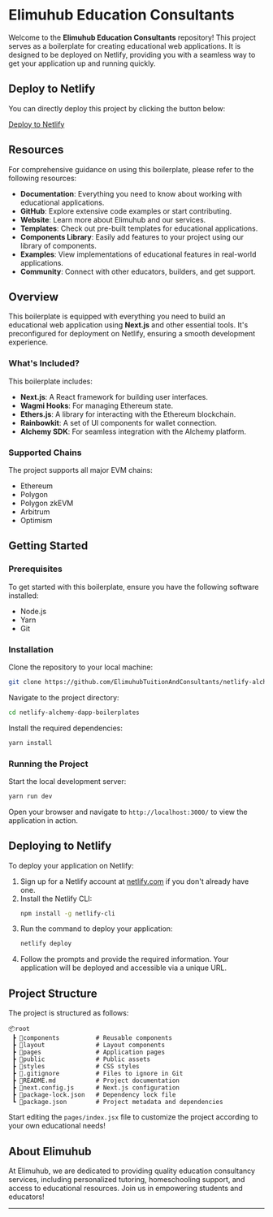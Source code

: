 # Elimuhub Education Consultants

Welcome to the **Elimuhub Education Consultants** repository! This project serves as a boilerplate for creating educational web applications. It is designed to be deployed on Netlify, providing you with a seamless way to get your application up and running quickly.

## Deploy to Netlify

You can directly deploy this project by clicking the button below:

[Deploy to Netlify](https://app.netlify.com/start/deploy?repository=https://github.com/ElimuhubTuitionAndConsultants/netlify-alchemy-dapp-boilerplates)

## Resources

For comprehensive guidance on using this boilerplate, please refer to the following resources:

- **Documentation**: Everything you need to know about working with educational applications.
- **GitHub**: Explore extensive code examples or start contributing.
- **Website**: Learn more about Elimuhub and our services.
- **Templates**: Check out pre-built templates for educational applications.
- **Components Library**: Easily add features to your project using our library of components.
- **Examples**: View implementations of educational features in real-world applications.
- **Community**: Connect with other educators, builders, and get support.

## Overview

This boilerplate is equipped with everything you need to build an educational web application using **Next.js** and other essential tools. It's preconfigured for deployment on Netlify, ensuring a smooth development experience.

### What's Included?
This boilerplate includes:
- **Next.js**: A React framework for building user interfaces.
- **Wagmi Hooks**: For managing Ethereum state.
- **Ethers.js**: A library for interacting with the Ethereum blockchain.
- **Rainbowkit**: A set of UI components for wallet connection.
- **Alchemy SDK**: For seamless integration with the Alchemy platform.

### Supported Chains
The project supports all major EVM chains:
- Ethereum
- Polygon
- Polygon zkEVM
- Arbitrum
- Optimism

## Getting Started

### Prerequisites
To get started with this boilerplate, ensure you have the following software installed:
- Node.js
- Yarn
- Git

### Installation
Clone the repository to your local machine:
```bash
git clone https://github.com/ElimuhubTuitionAndConsultants/netlify-alchemy-dapp-boilerplates.git
```
Navigate to the project directory:
```bash
cd netlify-alchemy-dapp-boilerplates
```
Install the required dependencies:
```bash
yarn install
```

### Running the Project
Start the local development server:
```bash
yarn run dev
```
Open your browser and navigate to `http://localhost:3000/` to view the application in action.

## Deploying to Netlify
To deploy your application on Netlify:
1. Sign up for a Netlify account at [netlify.com](https://www.netlify.com) if you don't already have one.
2. Install the Netlify CLI:
   ```bash
   npm install -g netlify-cli
   ```
3. Run the command to deploy your application:
   ```bash
   netlify deploy
   ```
4. Follow the prompts and provide the required information. Your application will be deployed and accessible via a unique URL.

## Project Structure
The project is structured as follows:
```
📦root
 ┣ 📂components          # Reusable components
 ┣ 📂layout              # Layout components
 ┣ 📂pages               # Application pages
 ┣ 📂public              # Public assets
 ┣ 📂styles              # CSS styles
 ┣ 📜.gitignore          # Files to ignore in Git
 ┣ 📜README.md           # Project documentation
 ┣ 📜next.config.js      # Next.js configuration
 ┣ 📜package-lock.json   # Dependency lock file
 ┗ 📜package.json        # Project metadata and dependencies
```

Start editing the `pages/index.jsx` file to customize the project according to your own educational needs!

## About Elimuhub
At Elimuhub, we are dedicated to providing quality education consultancy services, including personalized tutoring, homeschooling support, and access to educational resources. Join us in empowering students and educators!

---
